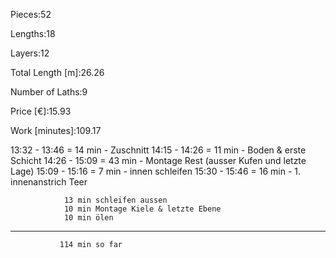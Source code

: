 Pieces:52

Lengths:18

Layers:12

Total Length [m]:26.26

Number of Laths:9

Price [€]:15.93

Work [minutes]:109.17



13:32 - 13:46 = 14 min - Zuschnitt
14:15 - 14:26 = 11 min - Boden & erste Schicht
14:26 - 15:09 = 43 min - Montage Rest (ausser Kufen und letzte Lage)
15:09 - 15:16 =  7 min - innen schleifen
15:30 - 15:46 = 16 min - 1. innenanstrich Teer

                13 min schleifen aussen
                10 min Montage Kiele & letzte Ebene
                10 min ölen
----------------------
               114 min so far
